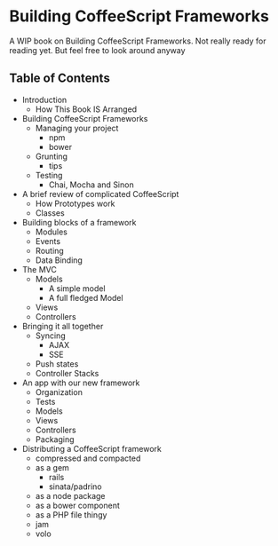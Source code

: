 # Building CoffeeScript Frameworks

A WIP book on Building CoffeeScript Frameworks. Not really ready for reading yet. But feel free to look around
anyway

## Table of Contents

- Introduction
  - How This Book IS Arranged
- Building CoffeeScript Frameworks
  - Managing your project
    - npm
    - bower
  - Grunting
    - tips
  - Testing
    - Chai, Mocha and Sinon
- A brief review of complicated CoffeeScript
  - How Prototypes work
  - Classes
- Building blocks of a framework
  - Modules
  - Events
  - Routing
  - Data Binding
- The MVC
  - Models
    - A simple model
    - A full fledged Model
  - Views
  - Controllers
- Bringing it all together
  - Syncing
    - AJAX
    - SSE
  - Push states
  - Controller Stacks
- An app with our new framework
  - Organization
  - Tests
  - Models
  - Views
  - Controllers
  - Packaging
- Distributing a CoffeeScript framework
  - compressed and compacted
  - as a gem
    - rails
    - sinata/padrino
  - as a node package
  - as a bower component
  - as a PHP file thingy
  - jam
  - volo
